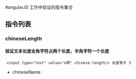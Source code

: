 #angularJS 工作中验证的指令集合  
## 指令列表
  ### chineseLength  
  #### 验证文本长度全角字符占两个长度，半角字符一个长度  
  `<input type="text" value="n啊" chinese-length/> 长度等于 3`  
  + chineseName
